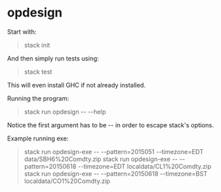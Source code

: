 # opdesign

Start with:
> stack init

And then simply run tests using:
> stack test

This will even install GHC if not already installed.

Running the program:
> stack run opdesign -- --help

Notice the first argument has to be -- in order to escape stack's options.

Example running exe:
> stack run opdesign-exe -- --pattern=2015051 --timezone=EDT data/SBH6%20Comdty.zip
> stack run opdesign-exe -- --pattern=20150618 --timezone=EDT localdata/CL1%20Comdty.zip
> stack run opdesign-exe -- --pattern=20150618 --timezone=BST localdata/CO1%20Comdty.zip
